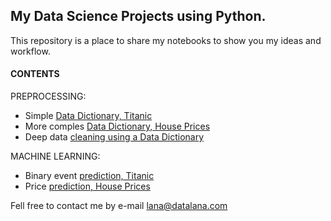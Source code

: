 ## My Data Science Projects using Python. 
This repository is a place to share my notebooks to show you my ideas and workflow.

#### CONTENTS

PREPROCESSING:
- Simple [Data Dictionary, Titanic](https://github.com/datalanas/Jupyter_notebooks_to_share/blob/master/DDict_Titanic.ipynb)
- More comples [Data Dictionary, House Prices](https://github.com/datalanas/Jupyter_notebooks_to_share/blob/master/DDict_HPrices.ipynb)
- Deep data [cleaning using a Data Dictionary](https://github.com/datalanas/Jupyter_notebooks_to_share/blob/master/Cleaning_HPrice.ipynb)

MACHINE LEARNING:
- Binary event [prediction, Titanic](https://github.com/datalanas/Jupyter_notebooks_to_share/blob/master/Prediction_Titanic.ipynb)
- Price [prediction, House Prices]()


Fell free to contact me by  e-mail lana@datalana.com
